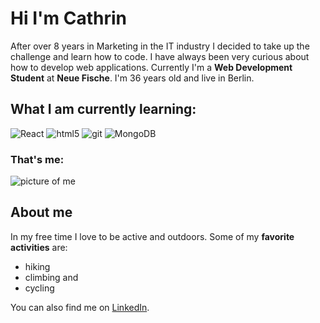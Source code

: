 # Hi I'm Cathrin 

After over 8 years in Marketing in the IT industry I decided to take up the challenge and learn how to code. I have always been very curious about how to develop web applications. Currently I'm a **Web Development Student** at **Neue Fische**. I'm 36 years old and live in Berlin.

## What I am currently learning: 
<img alt="React" src="https://img.shields.io/badge/-React-45b8d8?style=flat-square&logo=react&logoColor=white" />
<img alt="html5" src="https://img.shields.io/badge/-HTML5-E34F26?style=flat-square&logo=html5&logoColor=white" />
<img alt="git" src="https://img.shields.io/badge/-Git-F05032?style=flat-square&logo=git&logoColor=white" />
<img alt="MongoDB" src="https://img.shields.io/badge/-MongoDB-13aa52?style=flat-square&logo=mongodb&logoColor=white" />


### That's me:
![picture of me](https://avatars.githubusercontent.com/u/111566392?s=400&u=d4061050893b6b2924075f9b0e8fb804ff09ec6d&v=4 "profile picture Cathrin Truchan")

## About me
In my free time I love to be active and outdoors. 
Some of my **favorite activities** are: 
- hiking 
- climbing and
- cycling 

You can also find me on [LinkedIn](https://www.linkedin.com/in/cathrin-truchan-627818214/).

